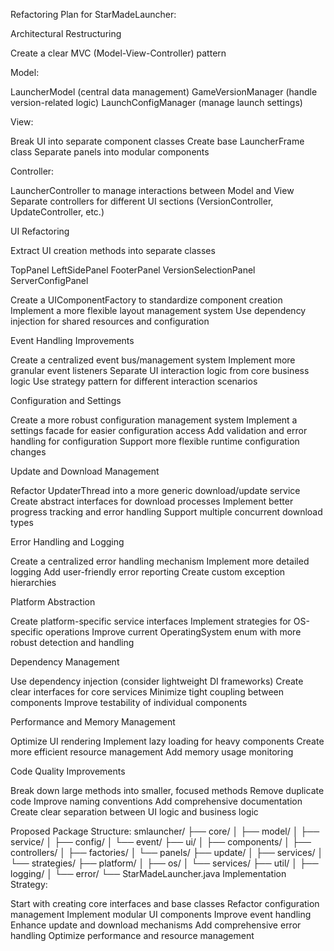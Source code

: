 ﻿Refactoring Plan for StarMadeLauncher:

Architectural Restructuring


Create a clear MVC (Model-View-Controller) pattern

Model:

LauncherModel (central data management)
GameVersionManager (handle version-related logic)
LaunchConfigManager (manage launch settings)


View:

Break UI into separate component classes
Create base LauncherFrame class
Separate panels into modular components


Controller:

LauncherController to manage interactions between Model and View
Separate controllers for different UI sections (VersionController, UpdateController, etc.)






UI Refactoring


Extract UI creation methods into separate classes

TopPanel
LeftSidePanel
FooterPanel
VersionSelectionPanel
ServerConfigPanel


Create a UIComponentFactory to standardize component creation
Implement a more flexible layout management system
Use dependency injection for shared resources and configuration


Event Handling Improvements


Create a centralized event bus/management system
Implement more granular event listeners
Separate UI interaction logic from core business logic
Use strategy pattern for different interaction scenarios


Configuration and Settings


Create a more robust configuration management system
Implement a settings facade for easier configuration access
Add validation and error handling for configuration
Support more flexible runtime configuration changes


Update and Download Management


Refactor UpdaterThread into a more generic download/update service
Create abstract interfaces for download processes
Implement better progress tracking and error handling
Support multiple concurrent download types


Error Handling and Logging


Create a centralized error handling mechanism
Implement more detailed logging
Add user-friendly error reporting
Create custom exception hierarchies


Platform Abstraction


Create platform-specific service interfaces
Implement strategies for OS-specific operations
Improve current OperatingSystem enum with more robust detection and handling


Dependency Management


Use dependency injection (consider lightweight DI frameworks)
Create clear interfaces for core services
Minimize tight coupling between components
Improve testability of individual components


Performance and Memory Management


Optimize UI rendering
Implement lazy loading for heavy components
Create more efficient resource management
Add memory usage monitoring


Code Quality Improvements


Break down large methods into smaller, focused methods
Remove duplicate code
Improve naming conventions
Add comprehensive documentation
Create clear separation between UI logic and business logic

Proposed Package Structure:
smlauncher/
├── core/
│   ├── model/
│   ├── service/
│   ├── config/
│   └── event/
├── ui/
│   ├── components/
│   ├── controllers/
│   ├── factories/
│   └── panels/
├── update/
│   ├── services/
│   └── strategies/
├── platform/
│   ├── os/
│   └── services/
├── util/
│   ├── logging/
│   └── error/
└── StarMadeLauncher.java
Implementation Strategy:

Start with creating core interfaces and base classes
Refactor configuration management
Implement modular UI components
Improve event handling
Enhance update and download mechanisms
Add comprehensive error handling
Optimize performance and resource management